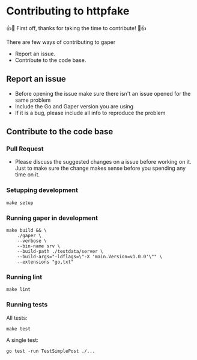 # Contributing to httpfake

:+1::tada: First off, thanks for taking the time to contribute! :tada::+1:

There are few ways of contributing to gaper

* Report an issue.
* Contribute to the code base.

## Report an issue

* Before opening the issue make sure there isn't an issue opened for the same problem
* Include the Go and Gaper version you are using
* If it is a bug, please include all info to reproduce the problem

## Contribute to the code base

### Pull Request

* Please discuss the suggested changes on a issue before working on it. Just to make sure the change makes sense before you spending any time on it.

### Setupping development

```
make setup
```

### Running gaper in development

```
make build && \
	./gaper \
	--verbose \
	--bin-name srv \
	--build-path ./testdata/server \
	--build-args="-ldflags=\"-X 'main.Version=v1.0.0'\"" \
	--extensions "go,txt"
```

### Running lint

```
make lint
```

### Running tests

All tests:
```
make test
```

A single test:
```
go test -run TestSimplePost ./...
```


